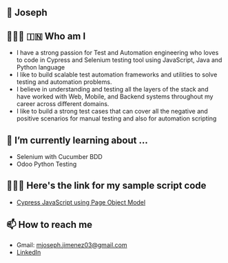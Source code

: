 ## 👋 Joseph

## 👨🏻‍💻 🇮🇳 Who am I
* I have a strong passion for Test and Automation engineering who loves to code in Cypress and Selenium testing tool using JavaScript, Java and Python language
* I like to build scalable test automation frameworks and utilities to solve testing and automation problems.
* I believe in understanding and testing all the layers of the stack and have worked with Web, Mobile, and Backend systems throughout my career across different domains.
* I like to build a strong test cases that can cover all the negative and positive scenarios for manual testing and also for automation scripting
## 🌱 I’m currently learning about ...
* Selenium with Cucumber BDD
* Odoo Python Testing
## 👨🏻‍🏫 Here's the link for my sample script code
* [Cypress JavaScript using Page Object Model](https://github.com/gitJoseph03/gitJoseph03)
## 📫 How to reach me
* Gmail: mjoseph.jimenez03@gmail.com
* [LinkedIn](https://www.linkedin.com/in/mark-joseph-jimenez-22241a1b9/)
